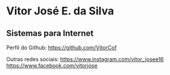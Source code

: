 # Vitor José E. da Silva
## Sistemas para Internet

Perfil do Github: https://github.com/VitorCof

Outras redes sociais: 
https://www.instagram.com/vitor_josee16
https://www.facebook.com/vitorjose